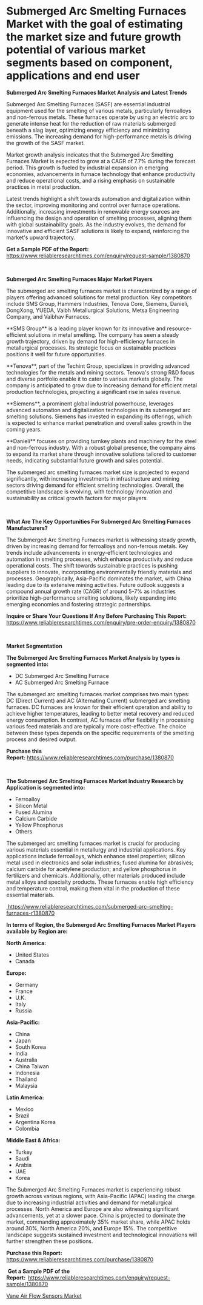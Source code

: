 <p><h1>Submerged Arc Smelting Furnaces Market with the goal of estimating the market size and future growth potential of various market segments based on component, applications and end user</h1></p><p><strong>Submerged Arc Smelting Furnaces Market Analysis and Latest Trends</strong></p>
<p><p>Submerged Arc Smelting Furnaces (SASF) are essential industrial equipment used for the smelting of various metals, particularly ferroalloys and non-ferrous metals. These furnaces operate by using an electric arc to generate intense heat for the reduction of raw materials submerged beneath a slag layer, optimizing energy efficiency and minimizing emissions. The increasing demand for high-performance metals is driving the growth of the SASF market.</p><p>Market growth analysis indicates that the Submerged Arc Smelting Furnaces Market is expected to grow at a CAGR of 7.7% during the forecast period. This growth is fueled by industrial expansion in emerging economies, advancements in furnace technology that enhance productivity and reduce operational costs, and a rising emphasis on sustainable practices in metal production. </p><p>Latest trends highlight a shift towards automation and digitalization within the sector, improving monitoring and control over furnace operations. Additionally, increasing investments in renewable energy sources are influencing the design and operation of smelting processes, aligning them with global sustainability goals. As the industry evolves, the demand for innovative and efficient SASF solutions is likely to expand, reinforcing the market's upward trajectory.</p></p>
<p><strong>Get a Sample PDF of the Report:&nbsp;</strong> <a href="https://www.reliableresearchtimes.com/enquiry/request-sample/1380870?utm_campaign=2006&utm_medium=2&utm_source=Github&utm_content=ia&utm_term=24022025&utm_id=submerged-arc-smelting-furnaces">https://www.reliableresearchtimes.com/enquiry/request-sample/1380870</a></p>
<p>&nbsp;</p>
<p><strong>Submerged Arc Smelting Furnaces Major Market Players</strong></p>
<p><p>The submerged arc smelting furnaces market is characterized by a range of players offering advanced solutions for metal production. Key competitors include SMS Group, Hammers Industries, Tenova Core, Siemens, Danieli, DongXong, YUEDA, Vaibh Metallurgical Solutions, Metsa Engineering Company, and Vaibhav Furnaces.</p><p>**SMS Group** is a leading player known for its innovative and resource-efficient solutions in metal smelting. The company has seen a steady growth trajectory, driven by demand for high-efficiency furnaces in metallurgical processes. Its strategic focus on sustainable practices positions it well for future opportunities.</p><p>**Tenova**, part of the Techint Group, specializes in providing advanced technologies for the metals and mining sectors. Tenova's strong R&D focus and diverse portfolio enable it to cater to various markets globally. The company is anticipated to grow due to increasing demand for efficient metal production technologies, projecting a significant rise in sales revenue.</p><p>**Siemens**, a prominent global industrial powerhouse, leverages advanced automation and digitalization technologies in its submerged arc smelting solutions. Siemens has invested in expanding its offerings, which is expected to enhance market penetration and overall sales growth in the coming years.</p><p>**Danieli** focuses on providing turnkey plants and machinery for the steel and non-ferrous industry. With a robust global presence, the company aims to expand its market share through innovative solutions tailored to customer needs, indicating substantial future growth and sales potential.</p><p>The submerged arc smelting furnaces market size is projected to expand significantly, with increasing investments in infrastructure and mining sectors driving demand for efficient smelting technologies. Overall, the competitive landscape is evolving, with technology innovation and sustainability as critical growth factors for major players.</p></p>
<p>&nbsp;</p>
<p><strong>What Are The Key Opportunities For Submerged Arc Smelting Furnaces Manufacturers?</strong></p>
<p><p>The Submerged Arc Smelting Furnaces market is witnessing steady growth, driven by increasing demand for ferroalloys and non-ferrous metals. Key trends include advancements in energy-efficient technologies and automation in smelting processes, which enhance productivity and reduce operational costs. The shift towards sustainable practices is pushing suppliers to innovate, incorporating environmentally friendly materials and processes. Geographically, Asia-Pacific dominates the market, with China leading due to its extensive mining activities. Future outlook suggests a compound annual growth rate (CAGR) of around 5-7% as industries prioritize high-performance smelting solutions, likely expanding into emerging economies and fostering strategic partnerships.</p></p>
<p><strong>Inquire or Share Your Questions If Any Before Purchasing This Report:</strong> <a href="https://www.reliableresearchtimes.com/enquiry/pre-order-enquiry/1380870?utm_campaign=2006&utm_medium=2&utm_source=Github&utm_content=ia&utm_term=24022025&utm_id=submerged-arc-smelting-furnaces">https://www.reliableresearchtimes.com/enquiry/pre-order-enquiry/1380870</a></p>
<p>&nbsp;</p>
<p><strong>Market Segmentation</strong></p>
<p><strong>The Submerged Arc Smelting Furnaces Market Analysis by types is segmented into:</strong></p>
<p><ul><li>DC Submerged Arc Smelting Furnace</li><li>AC Submerged Arc Smelting Furnace</li></ul></p>
<p><p>The submerged arc smelting furnaces market comprises two main types: DC (Direct Current) and AC (Alternating Current) submerged arc smelting furnaces. DC furnaces are known for their efficient operation and ability to achieve higher temperatures, leading to better metal recovery and reduced energy consumption. In contrast, AC furnaces offer flexibility in processing various feed materials and are typically more cost-effective. The choice between these types depends on the specific requirements of the smelting process and desired output.</p></p>
<p><strong>Purchase this Report:&nbsp;</strong><a href="https://www.reliableresearchtimes.com/purchase/1380870?utm_campaign=2006&utm_medium=2&utm_source=Github&utm_content=ia&utm_term=24022025&utm_id=submerged-arc-smelting-furnaces">https://www.reliableresearchtimes.com/purchase/1380870</a></p>
<p>&nbsp;</p>
<p><strong>The Submerged Arc Smelting Furnaces Market Industry Research by Application is segmented into:</strong></p>
<p><ul><li>Ferroalloy</li><li>Silicon Metal</li><li>Fused Alumina</li><li>Calcium Carbide</li><li>Yellow Phosphorus</li><li>Others</li></ul></p>
<p><p>The submerged arc smelting furnaces market is crucial for producing various materials essential in metallurgy and industrial applications. Key applications include ferroalloys, which enhance steel properties; silicon metal used in electronics and solar industries; fused alumina for abrasives; calcium carbide for acetylene production; and yellow phosphorus in fertilizers and chemicals. Additionally, other materials produced include metal alloys and specialty products. These furnaces enable high efficiency and temperature control, making them vital in the production of these essential materials.</p></p>
<p><a href="https://www.reliableresearchtimes.com/submerged-arc-smelting-furnaces-r1380870?utm_campaign=2006&utm_medium=2&utm_source=Github&utm_content=ia&utm_term=24022025&utm_id=submerged-arc-smelting-furnaces">&nbsp;https://www.reliableresearchtimes.com/submerged-arc-smelting-furnaces-r1380870</a></p>
<p><strong>In terms of Region, the Submerged Arc Smelting Furnaces Market Players available by Region are:</strong></p>
<p>
    <p> <strong> North America: </strong>
        <ul>
            <li>United States</li>
            <li>Canada</li>
        </ul>
        </p> 
    <p> <strong> Europe: </strong>
        <ul>
            <li>Germany</li>
            <li>France</li>
            <li>U.K.</li>
            <li>Italy</li>
            <li>Russia</li>
        </ul>
        </p> 
    <p> <strong> Asia-Pacific: </strong>
        <ul>
            <li>China</li>
            <li>Japan</li>
            <li>South Korea</li>
            <li>India</li>
            <li>Australia</li>
            <li>China Taiwan</li>
            <li>Indonesia</li>
            <li>Thailand</li>
            <li>Malaysia</li>
        </ul>
        </p> 
    <p> <strong> Latin America: </strong>
        <ul>
            <li>Mexico</li>
            <li>Brazil</li>
            <li>Argentina Korea</li>
            <li>Colombia</li>
        </ul>
        </p> 
    <p> <strong> Middle East & Africa: </strong>
        <ul>
            <li>Turkey</li>
            <li>Saudi</li>
            <li>Arabia</li>
            <li>UAE</li>
            <li>Korea</li>
        </ul>
    </p>
    </p>
<p><p>The Submerged Arc Smelting Furnaces market is experiencing robust growth across various regions, with Asia-Pacific (APAC) leading the charge due to increasing industrial activities and demand for metallurgical processes. North America and Europe are also witnessing significant advancements, yet at a slower pace. China is projected to dominate the market, commanding approximately 35% market share, while APAC holds around 30%, North America 20%, and Europe 15%. The competitive landscape suggests sustained investment and technological innovations will further strengthen these positions.</p></p>
<p><strong>Purchase this Report: </strong><a href="https://www.reliableresearchtimes.com/purchase/1380870?utm_campaign=2006&utm_medium=2&utm_source=Github&utm_content=ia&utm_term=24022025&utm_id=submerged-arc-smelting-furnaces">https://www.reliableresearchtimes.com/purchase/1380870</a></p>
<p>&nbsp;<strong>Get a Sample PDF of the Report:&nbsp;&nbsp;</strong><a href="https://www.reliableresearchtimes.com/enquiry/request-sample/1380870?utm_campaign=2006&utm_medium=2&utm_source=Github&utm_content=ia&utm_term=24022025&utm_id=submerged-arc-smelting-furnaces">https://www.reliableresearchtimes.com/enquiry/request-sample/1380870</a></p>
<p><strong></strong></p>
<p><p><a href="https://github.com/bmorecock/Market-Research-Report-List-6/blob/main/vane-air-flow-sensors-market.md?utm_campaign=2006&utm_medium=2&utm_source=Github&utm_content=ia&utm_term=24022025&utm_id=submerged-arc-smelting-furnaces">Vane Air Flow Sensors Market</a></p></p>